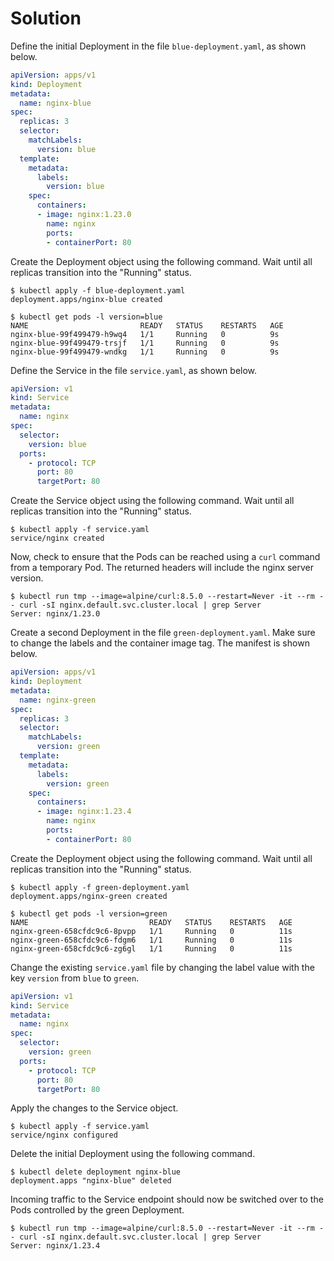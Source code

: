 # Solution

Define the initial Deployment in the file `blue-deployment.yaml`, as shown below.

```yaml
apiVersion: apps/v1
kind: Deployment
metadata:
  name: nginx-blue
spec:
  replicas: 3
  selector:
    matchLabels:
      version: blue
  template:
    metadata:
      labels:
        version: blue
    spec:
      containers:
      - image: nginx:1.23.0
        name: nginx
        ports:
        - containerPort: 80
```

Create the Deployment object using the following command. Wait until all replicas transition into the "Running" status.

```
$ kubectl apply -f blue-deployment.yaml
deployment.apps/nginx-blue created

$ kubectl get pods -l version=blue
NAME                         READY   STATUS    RESTARTS   AGE
nginx-blue-99f499479-h9wq4   1/1     Running   0          9s
nginx-blue-99f499479-trsjf   1/1     Running   0          9s
nginx-blue-99f499479-wndkg   1/1     Running   0          9s
```

Define the Service in the file `service.yaml`, as shown below.

```yaml
apiVersion: v1
kind: Service
metadata:
  name: nginx
spec:
  selector:
    version: blue
  ports:
    - protocol: TCP
      port: 80
      targetPort: 80
```

Create the Service object using the following command. Wait until all replicas transition into the "Running" status.

```
$ kubectl apply -f service.yaml
service/nginx created
```

Now, check to ensure that the Pods can be reached using a `curl` command from a temporary Pod. The returned headers will include the nginx server version.

```
$ kubectl run tmp --image=alpine/curl:8.5.0 --restart=Never -it --rm -- curl -sI nginx.default.svc.cluster.local | grep Server
Server: nginx/1.23.0
```

Create a second Deployment in the file `green-deployment.yaml`. Make sure to change the labels and the container image tag. The manifest is shown below.

```yaml
apiVersion: apps/v1
kind: Deployment
metadata:
  name: nginx-green
spec:
  replicas: 3
  selector:
    matchLabels:
      version: green
  template:
    metadata:
      labels:
        version: green
    spec:
      containers:
      - image: nginx:1.23.4
        name: nginx
        ports:
        - containerPort: 80
```

Create the Deployment object using the following command. Wait until all replicas transition into the "Running" status.

```
$ kubectl apply -f green-deployment.yaml
deployment.apps/nginx-green created

$ kubectl get pods -l version=green
NAME                           READY   STATUS    RESTARTS   AGE
nginx-green-658cfdc9c6-8pvpp   1/1     Running   0          11s
nginx-green-658cfdc9c6-fdgm6   1/1     Running   0          11s
nginx-green-658cfdc9c6-zg6gl   1/1     Running   0          11s
```

Change the existing `service.yaml` file by changing the label value with the key `version` from `blue` to `green`.

```yaml
apiVersion: v1
kind: Service
metadata:
  name: nginx
spec:
  selector:
    version: green
  ports:
    - protocol: TCP
      port: 80
      targetPort: 80
```

Apply the changes to the Service object.

```
$ kubectl apply -f service.yaml
service/nginx configured
```

Delete the initial Deployment using the following command.

```
$ kubectl delete deployment nginx-blue
deployment.apps "nginx-blue" deleted
```

Incoming traffic to the Service endpoint should now be switched over to the Pods controlled by the green Deployment.

```
$ kubectl run tmp --image=alpine/curl:8.5.0 --restart=Never -it --rm -- curl -sI nginx.default.svc.cluster.local | grep Server
Server: nginx/1.23.4
```
